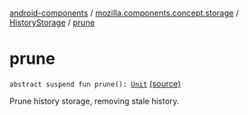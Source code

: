[android-components](../../index.md) / [mozilla.components.concept.storage](../index.md) / [HistoryStorage](index.md) / [prune](./prune.md)

# prune

`abstract suspend fun prune(): `[`Unit`](https://kotlinlang.org/api/latest/jvm/stdlib/kotlin/-unit/index.html) [(source)](https://github.com/mozilla-mobile/android-components/blob/master/components/concept/storage/src/main/java/mozilla/components/concept/storage/HistoryStorage.kt#L89)

Prune history storage, removing stale history.

